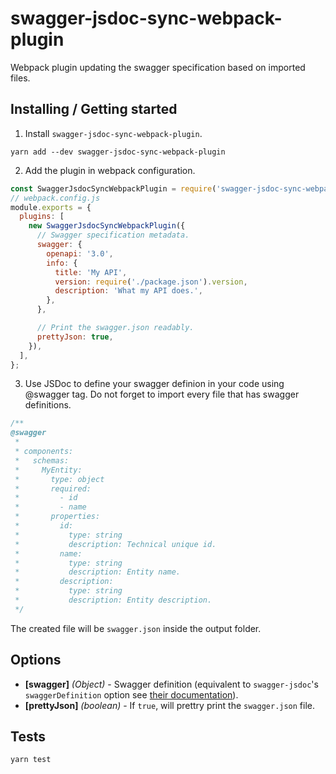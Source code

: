 # swagger-jsdoc-sync-webpack-plugin

Webpack plugin updating the swagger specification based on imported files.

## Installing / Getting started

1. Install `swagger-jsdoc-sync-webpack-plugin`.

```shell
yarn add --dev swagger-jsdoc-sync-webpack-plugin
```

2. Add the plugin in webpack configuration.

```js
const SwaggerJsdocSyncWebpackPlugin = require('swagger-jsdoc-sync-webpack-plugin');
// webpack.config.js
module.exports = {
  plugins: [
    new SwaggerJsdocSyncWebpackPlugin({
      // Swagger specification metadata.
      swagger: {
        openapi: '3.0',
        info: {
          title: 'My API',
          version: require('./package.json').version,
          description: 'What my API does.',
        },
      },

      // Print the swagger.json readably.
      prettyJson: true,
    }),
  ],
};
```

3. Use JSDoc to define your swagger definion in your code using @swagger tag.
   Do not forget to import every file that has swagger definitions.

```js
/**
@swagger
 *
 * components:
 *   schemas:
 *     MyEntity:
 *       type: object
 *       required:
 *         - id
 *         - name
 *       properties:
 *         id:
 *           type: string
 *           description: Technical unique id.
 *         name:
 *           type: string
 *           description: Entity name.
 *         description:
 *           type: string
 *           description: Entity description.
 */
```

The created file will be `swagger.json` inside the output folder.

## Options

- **[swagger]** *(Object)* - Swagger definition (equivalent to `swagger-jsdoc`'s `swaggerDefinition`
  option
  see [their documentation](https://www.npmjs.com/package/swagger-jsdoc#fundamental-concepts)).
- **[prettyJson]** *(boolean)* - If `true`, will prettry print the `swagger.json` file.

## Tests

```shell
yarn test
```
